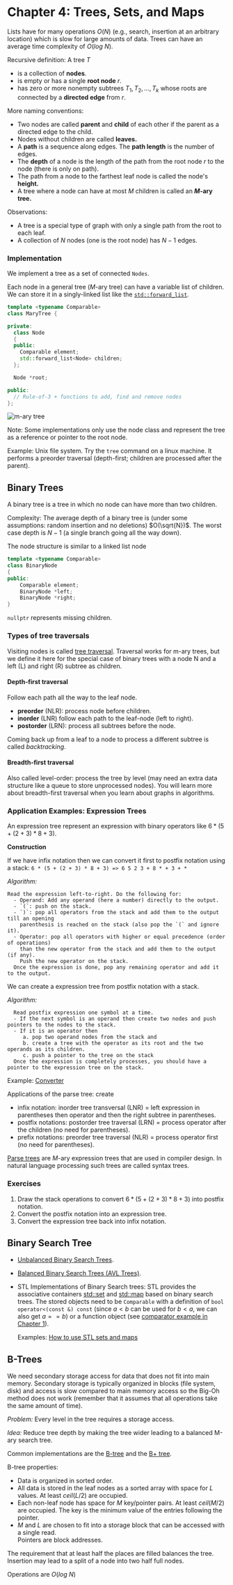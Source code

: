# Chapter 4: Trees, Sets, and Maps

Lists have for many operations $O(N)$ (e.g., search, insertion at an arbitrary location) 
which is slow for large amounts of data.
Trees can have an average time complexity of $O(log\ N)$.

Recursive definition: A tree $T$

* is a collection of __nodes__.
* is empty or has a single __root node__ $r$.
* has zero or more nonempty subtrees $T_1, T_2, ..., T_k$ whose roots are connected by a 
  __directed edge__ from $r$.


More naming conventions:
* Two nodes are called __parent__ and __child__ of each other if the parent as a directed edge 
    to the child.
* Nodes without children are called __leaves.__
* A __path__ is a sequence along edges. The __path length__ is the number of edges.
* The __depth__ of a node is the length of the path from the root node $r$ to the node 
  (there is only on path). 
* The path from a node to the farthest leaf node is called the node's __height.__
* A tree where a node can have at most $M$ children is called an __$M$-ary tree.__

Observations:
* A tree is a special type of graph with only a single path from the root to each leaf.
* A collection of $N$ nodes (one is the root node) has $N - 1$ edges.

### Implementation

We implement a tree as a set of connected `Nodes`.

Each node in a general tree ($M$-ary tree) can have a variable list of children. We can store it
in a singly-linked list like the [`std::forward_list`](https://en.cppreference.com/w/cpp/container/forward_list).

```cpp
template <typename Comparable>
class MaryTree {

private:
  class Node
  {
  public:
    Comparable element;
    std::forward_list<Node> children;
  };

  Node *root;

public:
  // Rule-of-3 + functions to add, find and remove nodes
};
```

![m-ary tree](m-ary_tree.png)


Note: Some implementations only use the node class and represent the tree as a reference or pointer to the root node.

Example: Unix file system. Try the `tree` command on a linux machine. It performs a preorder traversal (depth-first; children are processed after the parent).



## Binary Trees
A binary tree is a tree in which no node can have more than two children.

Complexity: The average depth of a binary tree is (under some assumptions: random insertion and no deletions) $O(\sqrt{N})$. The worst case depth is $N - 1$ (a single branch going all the way down).

The node structure is similar to a linked list node

```cpp
template <typename Comparable>
class BinaryNode
{
public:
    Comparable element;
    BinaryNode *left;
    BinaryNode *right;
}
```

`nullptr` represents missing children.


### Types of tree traversals

Visiting nodes is called [tree traversal](https://en.wikipedia.org/wiki/Tree_traversal). Traversal works for m-ary trees, but we define it here for the special case of binary trees with 
a node N and a left (L) and right (R) subtree as children.

#### Depth-first traversal

Follow each path all the way to the leaf node.

* **preorder** (NLR): process node before children.
* **inorder** (LNR) follow each path to the leaf-node (left to right). 
* **postorder** (LRN): process all subtrees before the node.

Coming back up from a leaf to a node to process a different subtree is called _backtracking_.

#### Breadth-first traversal

Also called level-order: process the tree by level (may need an extra data structure like a queue to store unprocessed nodes).
You will learn more about breadth-first traversal when you learn about graphs in algorithms. 



### Application Examples: Expression Trees

An expression tree represent an expression with binary operators like $6 * (5 + (2 + 3) * 8 + 3)$.

**Construction** 

If we have infix notation then we can convert it first to postfix notation using a stack: 
  `6 * (5 + (2 + 3) * 8 + 3) => 6 5 2 3 + 8 * + 3 + *`

*Algorithm:* 
```
Read the expression left-to-right. Do the following for:
  - Operand: Add any operand (here a number) directly to the output.
  - `(`: push on the stack.
  - `)`: pop all operators from the stack and add them to the output till an opening
    parenthesis is reached on the stack (also pop the `(` and ignore it).
  - Operator: pop all operators with higher or equal precedence (order of operations) 
    than the new operator from the stack and add them to the output (if any).
    Push the new operator on the stack.
  Once the expression is done, pop any remaining operator and add it to the output.
```


We can create a expression tree from postfix notation with a stack.

*Algorithm:*
```
  Read postfix expression one symbol at a time.
  - If the next symbol is an operand then create two nodes and push pointers to the nodes to the stack.
  - If it is an operator then 
     a. pop two operand nodes from the stack and 
     b. create a tree with the operator as its root and the two operands as its children. 
     c. push a pointer to the tree on the stack
  Once the expression is completely processes, you should have a pointer to the expression tree on the stack.
```

Example: [Converter](https://www.web4college.com/converters/infix-to-postfix-prefix.php) 

Applications of the parse tree: create 
  - infix notation: inorder tree transversal (LNR) = left expression in parentheses then operator and then the right subtree in parentheses. 
  - postfix notations: postorder tree traversal (LRN) = process operator after the children (no need for parentheses). 
  - prefix notations: preorder tree traversal (NLR) = process operator first (no need for parentheses). 


[Parse trees](https://en.wikipedia.org/wiki/Parse_tree) are $M$-ary expression trees that are used in compiler design. In natural language processing such trees are called syntax trees. 

### Exercises
1. Draw the stack operations to convert $6 * (5 + (2 + 3) * 8 + 3)$ into postfix notation.  
2. Convert the postfix notation into an expression tree.
3. Convert the expression tree back into infix notation.

## Binary Search Tree

* [Unbalanced Binary Search Trees](BinarySearchTree).
* [Balanced Binary Search Trees (AVL Trees)](AVLTree).
* STL Implementations of Binary Search trees: STL provides the associative containers 
  [std::set](https://cplusplus.com/reference/set/set/) and [std::map](https://cplusplus.com/reference/map/map/) based on binary search trees.
  The stored objects need to be `Comparable` with a definition of `bool operator<(const &) const` 
  (since $a < b$ can be used for $b < a$, we can also get $a == b$) or a function object 
  (see [comparator example in Chapter 1](../Chapter1_Programming/comparator)).

  Examples: [How to use STL sets and maps](STLSetMap)


## B-Trees

We need secondary storage access for data that does not fit into main memory. Secondary storage
is typically organized in blocks (file system, disk) and access is slow compared to main memory access so the Big-Oh method does not work (remember that it assumes that all operations take the same amount of time).

_Problem:_ Every level in the tree requires a storage access.

_Idea:_ Reduce tree depth by making the tree wider leading to a balanced M-ary search tree.

Common implementations are the [B-tree](https://en.wikipedia.org/wiki/B-tree) and the [B+ tree](https://en.wikipedia.org/wiki/B%2B_tree).

B-tree properties:
* Data is organized in sorted order.
* All data is stored in the leaf nodes as a sorted array with space for $L$ values. 
  At least $ceil(L/2)$ are occupied.
* Each non-leaf node has space for $M$ key/pointer pairs. At least $ceil(M/2)$ are occupied. 
  The key is the minimum value of the entries following the pointer.
* $M$ and $L$ are chosen to fit into a storage block that can be accessed with a single read.    
  Pointers are block addresses.

The requirement that at least half the places are filled balances the tree. Insertion may lead to a split of a node into two half full nodes.

Operations are $O(log\ N)$

